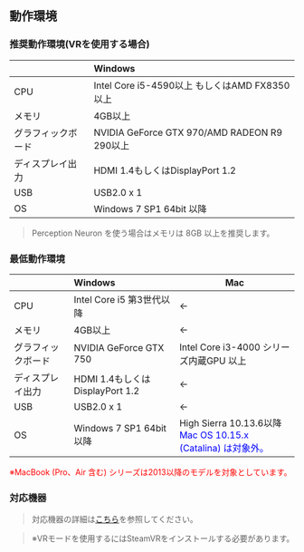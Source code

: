 ## 動作環境

### 推奨動作環境(VRを使用する場合)

||Windows|
|---|:---|
|CPU|Intel Core i5-4590以上 もしくはAMD FX8350以上|
|メモリ| 4GB以上|
|グラフィックボード|NVIDIA GeForce GTX 970/AMD RADEON R9 290以上|
|ディスプレイ出力|HDMI 1.4もしくはDisplayPort 1.2|
|USB|USB2.0 x 1|
|OS|Windows 7 SP1 64bit 以降|

>Perception Neuron を使う場合はメモリは 8GB 以上を推奨します。

### 最低動作環境

||Windows|Mac|
|---|:---|---|
|CPU|Intel Core i5 第3世代以降|←|
|メモリ|4GB以上|←|
|グラフィックボード|NVIDIA GeForce GTX 750|Intel Core i3-4000 シリーズ内蔵GPU 以上|
|ディスプレイ出力|HDMI 1.4もしくはDisplayPort 1.2|←|
|USB|USB2.0 x 1|←|
|OS|Windows 7 SP1 64bit 以降|High Sierra 10.13.6以降<BR><font color="Blue">Mac OS 10.15.x (Catalina) は対象外。<br>|

<font color="Red">※MacBook (Pro、Air 含む) シリーズは2013以降のモデルを対象としています。</font>


### 対応機器

>対応機器の詳細は[こちら](#equipment.md)を参照してください。

>※VRモードを使用するにはSteamVRをインストールする必要があります。

